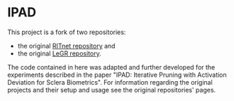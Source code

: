 # IPAD

This project is a fork of two repositories:
- the original [RITnet repository](https://github.com/AayushKrChaudhary/RITnet) and
- the original [LeGR repository](https://github.com/enyac-group/LeGR).

The code contained in here was adapted and further developed for the experiments described in the paper "IPAD: Iterative Pruning with Activation Deviation for Sclera Biometrics". For information regarding the original projects and their setup and usage see the original repositories' pages.
